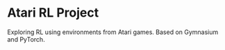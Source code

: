 # Atari RL Project

Exploring RL using environments from Atari games. Based on Gymnasium and PyTorch.
